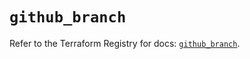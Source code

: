 # `github_branch`

Refer to the Terraform Registry for docs: [`github_branch`](https://registry.terraform.io/providers/integrations/github/6.5.0/docs/resources/branch).
